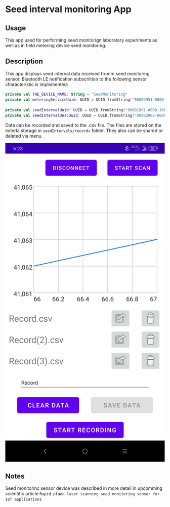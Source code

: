 # Seed interval monitoring App

## Usage

This app used for performing seed monitorign laboratory experiments as well as in field metering device seed monitoring.

## Description

This app displays seed interval data received fromm seed monitoring sensor. Bluetooth LE notification subscriition to the following sensor characteristic is implemented: 
```kt
private val THE_DEVICE_NAME: String = "SeedMonitoring"
private val meteringServiceUuid: UUID = UUID.fromString("00009951-0000-1000-8000-00805f9b34fb")

private val seedIntervalUuid: UUID = UUID.fromString("00001B01-0000-1000-8000-00805f9b34fb")
private val seedIntervalDescUuid: UUID = UUID.fromString("00002902-0000-1000-8000-00805f9b34fb")
```

Data can be recorded and saved to the .csv file. The files are stored on the exterla storage in `seedIntervals/records` folder. They also can be shared or deleted via menu.

![App screenshot](./Screenshot.png)

## Notes

Seed monitorinc sensor device was described in more detail in upcomming scientific article `Rapid plane laser scanning seed monitoring sensor for IoT applications`

